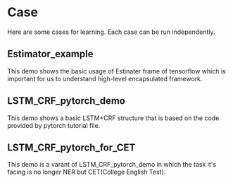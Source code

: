 # Case
Here are some cases for learning. 
Each case can be run independently.
## Estimator_example
This demo shows the basic usage of Estinater frame of tensorflow which is important for us to understand high-level encapsulated framework.
## LSTM_CRF_pytorch_demo
This demo shows a basic LSTM+CRF structure that is based on the code provided by pytorch tutorial file.
## LSTM_CRF_pytorch_for_CET
This demo is a varant of LSTM_CRF_pytorch_demo in which the task it's facing is no longer NER but CET(College English Test).